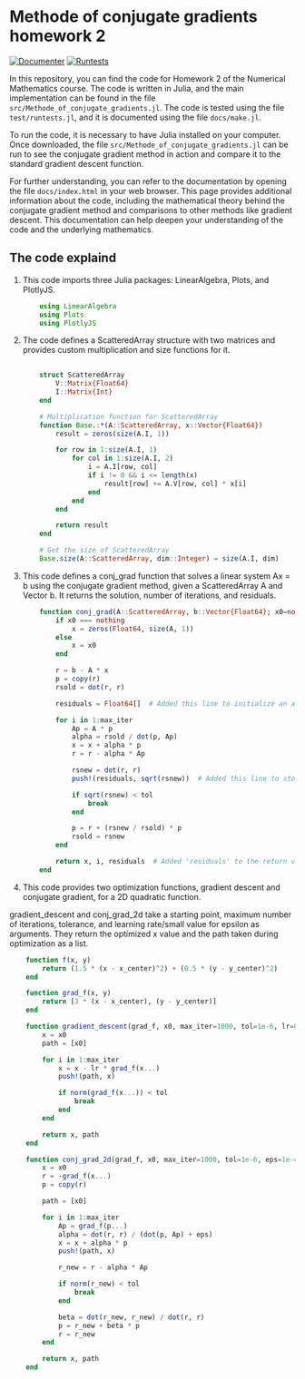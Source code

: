 # Methode of conjugate gradients homework 2 

[![Documenter](https://github.com/lovc21/Methode_of_conjugate_gradients.lj/actions/workflows/Documenter.yml/badge.svg)](https://github.com/lovc21/Methode_of_conjugate_gradients.lj/actions/workflows/Documenter.yml)
[![Runtests](https://github.com/lovc21/Methode_of_conjugate_gradients.lj/actions/workflows/Runtests.yml/badge.svg)](https://github.com/lovc21/Methode_of_conjugate_gradients.lj/actions/workflows/Runtests.yml)

In this repository, you can find the code for Homework 2 of the Numerical Mathematics course. The code is written in Julia, and the main implementation can be found in the file `src/Methode_of_conjugate_gradients.jl`. The code is tested using the file `test/runtests.jl`, and it is documented using the file `docs/make.jl`.

To run the code, it is necessary to have Julia installed on your computer. Once downloaded, the file `src/Methode_of_conjugate_gradients.jl` can be run to see the conjugate gradient method in action and compare it to the standard gradient descent function.

For further understanding, you can refer to the documentation by opening the file `docs/index.html` in your web browser. This page provides additional information about the code, including the mathematical theory behind the conjugate gradient method and comparisons to other methods like gradient descent. This documentation can help deepen your understanding of the code and the underlying mathematics.

## The code explaind

1. This code imports three Julia packages: LinearAlgebra, Plots, and PlotlyJS.

    ```julia
        using LinearAlgebra
        using Plots
        using PlotlyJS
    ```
2. The code defines a ScatteredArray structure with two matrices and provides custom multiplication and size functions for it.

    ```julia
            
        struct ScatteredArray
            V::Matrix{Float64}
            I::Matrix{Int}
        end

        # Multiplication function for ScatteredArray
        function Base.:*(A::ScatteredArray, x::Vector{Float64})
            result = zeros(size(A.I, 1))

            for row in 1:size(A.I, 1)
                for col in 1:size(A.I, 2)
                    i = A.I[row, col]
                    if i != 0 && i <= length(x)
                        result[row] += A.V[row, col] * x[i]
                    end
                end
            end

            return result
        end

        # Get the size of ScatteredArray
        Base.size(A::ScatteredArray, dim::Integer) = size(A.I, dim)
    ```
3. This code defines a conj_grad function that solves a linear system Ax = b using the conjugate gradient method, given a ScatteredArray A and Vector b. It returns the solution, number of iterations, and residuals.

    ```julia
        function conj_grad(A::ScatteredArray, b::Vector{Float64}; x0=nothing, tol=1e-6, max_iter=1000)
            if x0 === nothing
                x = zeros(Float64, size(A, 1))
            else
                x = x0
            end

            r = b - A * x
            p = copy(r)
            rsold = dot(r, r)

            residuals = Float64[]  # Added this line to initialize an array for residuals

            for i in 1:max_iter
                Ap = A * p
                alpha = rsold / dot(p, Ap)
                x = x + alpha * p
                r = r - alpha * Ap

                rsnew = dot(r, r)
                push!(residuals, sqrt(rsnew))  # Added this line to store the residuals

                if sqrt(rsnew) < tol
                    break
                end

                p = r + (rsnew / rsold) * p
                rsold = rsnew
            end

            return x, i, residuals  # Added 'residuals' to the return values
        end
    ```
4. This code provides two optimization functions, gradient descent and conjugate gradient, for a 2D quadratic function.

gradient_descent and conj_grad_2d take a starting point, maximum number of iterations, tolerance, and learning rate/small value for epsilon as arguments. They return the optimized x value and the path taken during optimization as a list.
```julia
    function f(x, y)
        return (1.5 * (x - x_center)^2) + (0.5 * (y - y_center)^2)
    end

    function grad_f(x, y)
        return [3 * (x - x_center), (y - y_center)]
    end

    function gradient_descent(grad_f, x0, max_iter=1000, tol=1e-6, lr=0.1)
        x = x0
        path = [x0]

        for i in 1:max_iter
            x = x - lr * grad_f(x...)
            push!(path, x)

            if norm(grad_f(x...)) < tol
                break
            end
        end

        return x, path
    end

    function conj_grad_2d(grad_f, x0, max_iter=1000, tol=1e-6, eps=1e-4)
        x = x0
        r = -grad_f(x...)
        p = copy(r)

        path = [x0]

        for i in 1:max_iter
            Ap = grad_f(p...)
            alpha = dot(r, r) / (dot(p, Ap) + eps)
            x = x + alpha * p
            push!(path, x)

            r_new = r - alpha * Ap

            if norm(r_new) < tol
                break
            end

            beta = dot(r_new, r_new) / dot(r, r)
            p = r_new + beta * p
            r = r_new
        end

        return x, path
    end
```

    